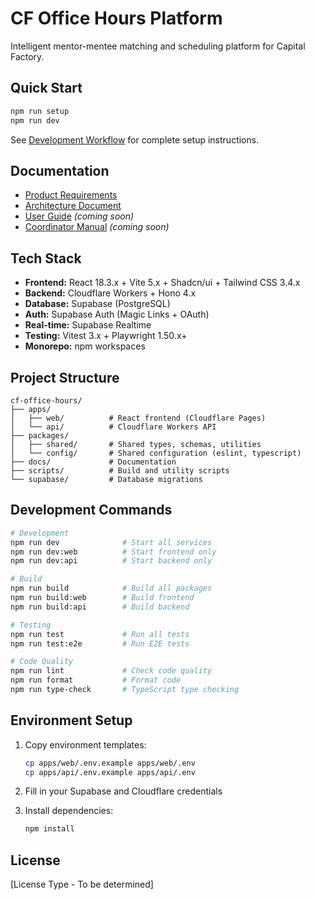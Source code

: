 # CF Office Hours Platform

Intelligent mentor-mentee matching and scheduling platform for Capital Factory.

## Quick Start

```bash
npm run setup
npm run dev
```

See [Development Workflow](docs/architecture/10-development-workflow.md) for complete setup instructions.

## Documentation

- [Product Requirements](docs/prd.md)
- [Architecture Document](docs/architecture.md)
- [User Guide](docs/user-guide/index.md) _(coming soon)_
- [Coordinator Manual](docs/coordinator-manual/index.md) _(coming soon)_

## Tech Stack

- **Frontend:** React 18.3.x + Vite 5.x + Shadcn/ui + Tailwind CSS 3.4.x
- **Backend:** Cloudflare Workers + Hono 4.x
- **Database:** Supabase (PostgreSQL)
- **Auth:** Supabase Auth (Magic Links + OAuth)
- **Real-time:** Supabase Realtime
- **Testing:** Vitest 3.x + Playwright 1.50.x+
- **Monorepo:** npm workspaces

## Project Structure

```
cf-office-hours/
├── apps/
│   ├── web/          # React frontend (Cloudflare Pages)
│   └── api/          # Cloudflare Workers API
├── packages/
│   ├── shared/       # Shared types, schemas, utilities
│   └── config/       # Shared configuration (eslint, typescript)
├── docs/             # Documentation
├── scripts/          # Build and utility scripts
└── supabase/         # Database migrations
```

## Development Commands

```bash
# Development
npm run dev              # Start all services
npm run dev:web          # Start frontend only
npm run dev:api          # Start backend only

# Build
npm run build            # Build all packages
npm run build:web        # Build frontend
npm run build:api        # Build backend

# Testing
npm run test             # Run all tests
npm run test:e2e         # Run E2E tests

# Code Quality
npm run lint             # Check code quality
npm run format           # Format code
npm run type-check       # TypeScript type checking
```

## Environment Setup

1. Copy environment templates:
   ```bash
   cp apps/web/.env.example apps/web/.env
   cp apps/api/.env.example apps/api/.env
   ```

2. Fill in your Supabase and Cloudflare credentials

3. Install dependencies:
   ```bash
   npm install
   ```

## License

[License Type - To be determined]

